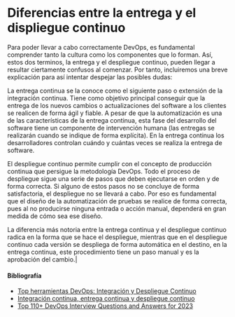 # Diferencias entre la entrega y el displiegue continuo

Para poder llevar a cabo correctamente DevOps, es fundamental comprender tanto la cultura como los componentes que lo forman. Así, estos dos terminos, la entrega y el despliegue continuo, pueden llegar a resultar ciertamente confusos al comenzar. Por tanto, incluiremos una breve explicación para así intentar despejar las posibles dudas: 

La entrega continua se la conoce como el siguiente paso o extensión de la integración continua. Tiene como objetivo principal conseguir que la entrega de los nuevos cambios o actualizaciones del software a los clientes se realicen de forma ágil y fiable. A pesar de que la automatización es una de las características de la entrega continua, esta fase del desarrollo del software tiene un componente de intervención humana (las entregas se realizarán cuando se indique de forma explícita). En la entrega continua los desarrolladores controlan cuándo y cuántas veces se realiza la entrega de software.

El despliegue continuo permite cumplir con el concepto de producción continua que persigue la metodología DevOps. Todo el proceso de despliegue sigue una serie de pasos que deben ejecutarse en orden y de forma correcta. Si alguno de estos pasos no se concluye de forma satisfactoria, el despliegue no se llevará a cabo. Por eso es fundamental que el diseño de la automatización de pruebas se realice de forma correcta, pues al no producirse ninguna entrada o acción manual, dependerá en gran medida de cómo sea ese diseño.

La diferencia más notoria entre la entrega continua y el despliegue continuo radica en la forma que se hace el despliegue, mientras que en el despliegue continuo cada versión se despliega de forma automática en el destino, en la entrega continua, este procedimiento tiene un paso manual y es la aprobación del cambio.| 

#### Bibliografía
- [Top herramientas DevOps: Integración y Despliegue Continuo](https://openwebinars.net/blog/top-herramientas-devops-integracion-y-despliegue-continuo/#:~:text=La%20diferencia%20m%C3%A1s%20notoria%20entre,es%20la%20aprobaci%C3%B3n%20del%20cambio.)
- [Integración continua, entrega continua y despliegue continuo](https://www.ilimit.com/blog/integracion-continua-entrega-continua-despliegue-continuo/)
- [Top 110+ DevOps Interview Questions and Answers for 2023](https://www.simplilearn.com/tutorials/devops-tutorial/devops-interview-questions)
